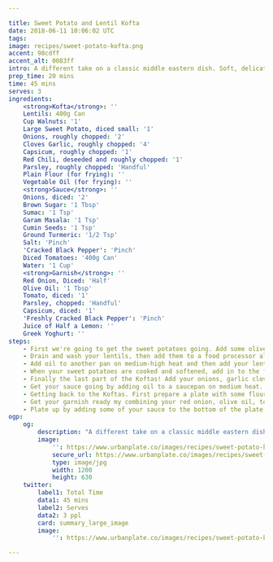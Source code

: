 ```yaml
---

title: Sweet Potato and Lentil Kofta
date: 2018-06-11 10:06:02 UTC
tags:
image: recipes/sweet-potato-kofta.png
accent: 98cdff
accent_alt: 0083ff
intro: A different take on a classic middle eastern dish. Soft, delicate vege Koftas packed full of protein and healthy carbs in a rich tomato sauce that packs a punch.
prep_time: 20 mins
time: 45 mins
serves: 3
ingredients:
    <strong>Kofta</strong>: ''
    Lentils: 400g Can
    Cup Walnuts: '1'
    Large Sweet Potato, diced small: '1'
    Onions, roughly chopped: '2'
    Cloves Garlic, roughly chopped: '4'
    Capsicum, roughly chopped: '1'
    Red Chili, deseeded and roughly chopped: '1'
    Parsley, roughly chopped: 'Handful'
    Plain Flour (for frying): ''
    Vegetable Oil (for frying): ''
    <strong>Sauce</strong>: ''
    Onions, diced: '2'
    Brown Sugar: '1 Tbsp'
    Sumac: '1 Tsp'
    Garam Masala: '1 Tsp'
    Cumin Seeds: '1 Tsp'
    Ground Turmeric: '1/2 Tsp'
    Salt: 'Pinch'
    'Cracked Black Pepper': 'Pinch'
    Diced Tomatoes: '400g Can'
    Water: '1 Cup'
    <strong>Garnish</strong>: ''
    Red Onion, Diced: 'Half'
    Olive Oil: '1 Tbsp'
    Tomato, diced: '1'
    Parsley, chopped: 'Handful'
    Capsicum, diced: '1'
    'Freshly Cracked Black Pepper': 'Pinch'
    Juice of Half a Lemon: ''
    Greek Yoghurt: ''
steps:
    - First we're going to get the sweet potatoes going. Add some olive oil to a pan on medium-high heat and add the sweet potatoes. Cook for about 15 minutes or until soft.
    - Drain and wash your lentils, then add them to a food processor along with the walnuts. Pulse until almost mince-like.
    - Add oil to another pan on medium-high heat and then add your lentil mixture. Cook for about 10 minutes stirring occasionally. When done, set aside in a big mixing bowl.
    - When your sweet potatoes are cooked and softened, add in to the food processor and blitz until smooth. Add this to your lentil mixture.
    - Finally the last part of the Koftas! Add your onions, garlic cloves, 1 capsicum, chili and parsley in to to food processor and pulse until small chunks, almost paste-like. Add this to your mixing bowl and combine with the lentil/sweet potatoes, set aside.
    - Get your sauce going by adding oil to a saucepan on medium heat. When hot add in your onions and sauté for 2 mins to get some colour going. Add in your spices and sugar and stir for another minute. When fragrant add in your can of tomatoes and water, bring to the boil and then drop down to a simmer for 20 minutes occasionally stirring. Top up with more water if needed.
    - Getting back to the Koftas. First prepare a plate with some flour for rolling your Koftas in. Also get a pan on to medium-high heat, when hot add in a about 1cm of vegetable oil and heat up for frying. Get about a palm full of Kofta mixture and form in to a log or meatball shape, roll in flour and add to the hot oil. Add gently to the pan and fry for about 1 min on each side or until brown. Continue with the rest of the mixture. You may need to add more oil to get through the batch. When fried on all sides, place on to a paper towel to absorb the extra oil.
    - Get your garnish ready my combining your red onion, olive oil, tomato, capsicum, lemon juice and freshly cracked black pepper.
    - Plate up by adding some of your sauce to the bottom of the plate, place some Koftas on top and a couple of spoons of your garnish. Server with a dollop of greek yoghurt.
ogp:
    og:
        description: "A different take on a classic middle eastern dish. Soft, delicate and fresh vege Koftas full of protein and healthy carbs in a rich tomato sauce that packs a punch."
        image:
            '': https://www.urbanplate.co/images/recipes/sweet-potato-kofta-share.jpg
            secure_url: https://www.urbanplate.co/images/recipes/sweet-potato-kofta-share.jpg
            type: image/jpg
            width: 1200
            height: 630
    twitter:
        label1: Total Time
        data1: 45 mins
        label2: Serves
        data2: 3 ppl
        card: summary_large_image
        image:
            '': https://www.urbanplate.co/images/recipes/sweet-potato-kofta-share.jpg

---
```

